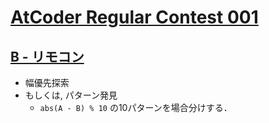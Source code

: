 # [AtCoder Regular Contest 001](https://atcoder.jp/contests/arc001/tasks)

## [B - リモコン](https://atcoder.jp/contests/arc001/tasks/arc001_2)
- 幅優先探索
- もしくは, パターン発見
	- `abs(A - B) % 10` の10パターンを場合分けする．
